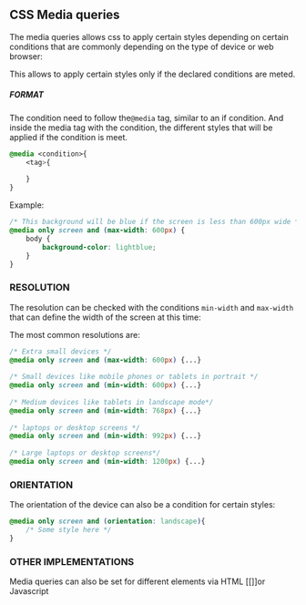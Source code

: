 ## CSS Media queries

The media queries allows css to apply certain styles depending on certain conditions that are commonly depending on the type of device or web browser: 

This allows to apply certain styles only if the declared conditions are meted. 

##### FORMAT

The condition need to follow the`@media` tag, similar to an if condition. 
And inside the media tag with the condition, the different styles that will be applied if the condition is meet. 
```css
@media <condition>{
	<tag>{
	
	}
}
```

Example: 

```css
/* This background will be blue if the screen is less than 600px wide */
@media only screen and (max-width: 600px) {  
	body {    
		background-color: lightblue;  
	}
}
```

### RESOLUTION

The resolution can be checked with the conditions `min-width` and `max-width` that can define the width of the screen at this time: 

The most common resolutions are: 

```css
/* Extra small devices */  
@media only screen and (max-width: 600px) {...}  
  
/* Small devices like mobile phones or tablets in portrait */
@media only screen and (min-width: 600px) {...}  
  
/* Medium devices like tablets in landscape mode*/ 
@media only screen and (min-width: 768px) {...}  
  
/* laptops or desktop screens */  
@media only screen and (min-width: 992px) {...}  
  
/* Large laptops or desktop screens*/  
@media only screen and (min-width: 1200px) {...}
```

### ORIENTATION

The orientation of the device can also be a condition for certain styles: 

```css
@media only screen and (orientation: landscape){
	/* Some style here */
}
```


### OTHER IMPLEMENTATIONS

Media queries can also be set for different elements via HTML [[]]or Javascript